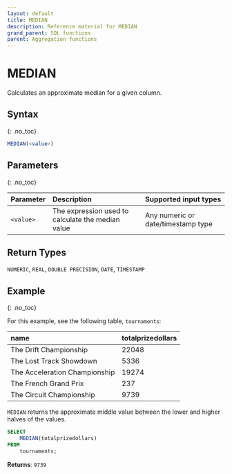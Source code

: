 ```yaml
---
layout: default
title: MEDIAN
description: Reference material for MEDIAN
grand_parent: SQL functions
parent: Aggregation functions
---
```



# MEDIAN

Calculates an approximate median for a given column.

## Syntax
{: .no_toc}

```sql
MEDIAN(<value>)
```

## Parameters
{: .no_toc}

| Parameter | Description                         |Supported input types |
| :--------- | :----------------------------------- | :---------------------|
| `<value>`   | The expression used to calculate the median value | Any numeric or date/timestamp type |


## Return Types
`NUMERIC`, `REAL`, `DOUBLE PRECISION`, `DATE`, `TIMESTAMP`

## Example
{: .no_toc}

For this example,  see the following table, `tournaments`:

| name                          | totalprizedollars |
| :-----------------------------| :-----------------| 
| The Drift Championship        | 22048             |
| The Lost Track Showdown       | 5336              |
| The Acceleration Championship | 19274             |
| The French Grand Prix         | 237               |
| The Circuit Championship      | 9739              |

`MEDIAN` returns the approximate middle value between the lower and higher halves of the values.

```sql
SELECT
	MEDIAN(totalprizedollars)
FROM
	tournaments;
```

**Returns**: `9739`
